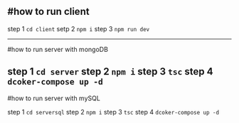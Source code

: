 
#how to run client
----
step 1
`cd client`
setp 2
`npm i`
step 3
`npm run dev`

----

#how to run server with mongoDB

step 1
`cd server`
step 2
`npm i`
step 3
`tsc`
step 4
`dcoker-compose up -d`
----
#how to run server with mySQL

step 1
`cd serversql`
step 2
`npm i`
step 3
`tsc`
step 4
`dcoker-compose up -d`